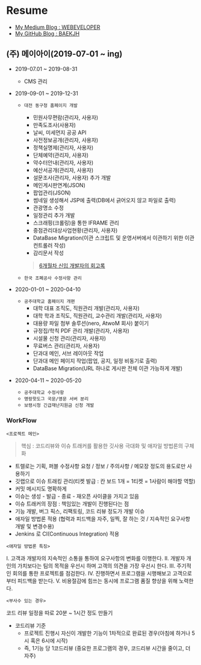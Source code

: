 # Resume

- [My Medium Blog : WEBEVELOPER](https://medium.com/webeveloper)
- [My GitHub Blog : BAEKJH](https://baekjungho.github.io/)

## (주) 메이아이(2019-07-01 ~ ing)

- 2019-07.01 ~ 2019-08-31
  - CMS 관리
  
- 2019-09-01 ~ 2019-12-31
  - `대전 동구청 홈페이지 개발`
    - 민원사무편람(관리자, 사용자)
    - 만족도조사(사용자)
    - 날씨, 미세먼지 공공 API
    - 사전정보공개(관리자, 사용자)
    - 정책실명제(관리자, 사용자)
    - 단체예약(관리자, 사용자)
    - 약수터안내(관리자, 사용자)
    - 예산서공개(관리자, 사용자)
    - 설문조사(관리자, 사용자) 추가 개발
    - 메인게시판연계(JSON)
    - 팝업관리(JSON)
    - 썸네일 생성해서 JSP에 출력(DB에서 긁어오지 않고 파일로 출력)
    - 관광명소 수정
    - 일정관리 추가 개발
    - 스크래핑(크롤링)을 통한 IFRAME 관리
    - 중점관리대상사업현황(관리자, 사용자)
    - DataBase Migration(이관 스크립트 및 운영서버에서 이관하기 위한 이관 컨트롤러 작성)
    - 감리문서 작성
    
    > [6개월차 신입 개발자의 회고록](https://medium.com/webeveloper/6%EA%B0%9C%EC%9B%94%EC%B0%A8-%EC%8B%A0%EC%9E%85-%EA%B0%9C%EB%B0%9C%EC%9E%90%EC%9D%98-2019%EB%85%84-%ED%9A%8C%EA%B3%A0%EB%A1%9D-8781a998e844)

  - `한국 조폐공사 수정사항 관리`

- 2020-01-01 ~ 2020-04-10
  - `공주대학교 홈페이지 개편`
    - 대학 대표 조직도, 직원관리 개발(관리자, 사용자)
    - 대학 학과 조직도, 직원관리, 교수관리 개발(관리자, 사용자)
    - 대용량 파일 첨부 솔루션(nero, AtwoM 회사) 붙이기
    - 규정집/학칙 PDF 관리 개발(관리자, 사용자)
    - 시설물 신청 관리(관리자, 사용자)
    - 무료버스 관리(관리자, 사용자)
    - 단과대 메인, 서브 레이아웃 작업
    - 단과대 메인 페이지 작업(팝업, 공지, 일정 비동기로 출력)
    - DataBase Migration(URL 하나로 게시판 전체 이관 가능하게 개발)
    
- 2020-04-11 ~ 2020-05-20
  - `공주대학교 수정사항`
  - `명랑핫도그 국문/영문 서버 분리`
  - `보령시청 긴급재난지원금 신청 개발`

### WorkFlow

`<프로젝트 메인>`

> 핵심 : 코드리뷰와 이슈 트래커를 활용한 깃사용 극대화 및 애자일 방법론의 구체화 

- 트렐로는 기획, 퍼블 수정사항 요청 / 정보 / 주의사항 / 메모장 정도의 용도로만 사용하기
- 깃랩으로 이슈 트래킹 관리(티켓 발급 : 칸 보드 1개 = 1티켓 = 1사람이 해야할 역할)
- 커밋 메시지도 명확하게
- 이슈는 생성 - 발급 - 종료 - 재오픈 사이클을 가지고 있음
- 이슈 트래커의 장점 : 책임있는 개발이 진행된다는 점
- 기능 개발, 버그 픽스, 리팩토링, 코드 리뷰 정도가 개발 이슈
- 애자일 방법론 적용 (협력과 피드백을 자주, 일찍, 잘 하는 것 / 지속적인 요구사항 개발 및 변경수용)
- Jenkins 로 CI(Continuous Integration) 적용

`<애자일 방법론 특징>`

Ⅰ. 고객과 개발자의 지속적인 소통을 통하여 요구사항의 변화를 이행한다.
Ⅱ. 개발자 개인의 가치보다는 팀의 목적을 우선시 하며 고객의 의견을 가장 우선시 한다.
Ⅲ. 주기적인 회의를 통한 프로젝트를 점검한다.
Ⅳ. 진행하면서 프로그램을 시행해보고 고객으로 부터 피드백을 받는다.
Ⅴ. 비용절감에 힘쓰는 동시에 프로그램 품질 향상을 위해 노력한다.

`<부사수 있는 경우>`

코드 리뷰 일정을 따로 20분 ~ 1시간 정도 만들기

- 코드리뷰 기준
  - 프로젝트 진행시 자신이 개발한 기능이 1차적으로 완료된 경우(아침에 하거나 5시 혹은 6시에 시작)
  - 즉, 1기능 당 1코드리뷰 (중요한 프로그램의 경우, 코드리뷰 시간을 줄이고, 더 자주)

